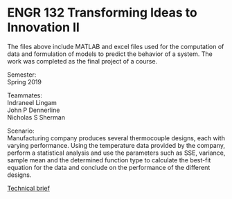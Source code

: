 # ENGR 132 Transforming Ideas to Innovation II
  
The files above include MATLAB and excel files used for the computation of data and formulation of models to predict the behavior of a system. The work was completed as the final project of a course.  
  
Semester:  
Spring 2019  
  
Teammates:  
Indraneel Lingam  
John P Dennerline  
Nicholas S Sherman  
  
Scenario:   
Manufacturing company produces several thermocouple designs, each with varying performance. Using the temperature data provided by the company, perform a statistical analysis and use the parameters such as SSE, variance, sample mean and the determined function type to calculate the best-fit equation for the data and conclude on the performance of the different designs.  
  
[Technical brief](https://github.com/Andrew-Gan/ece-undergrad/blob/master/Matlab-Data-Analysis/M4TechnicalBrief_012_26.pdf)
